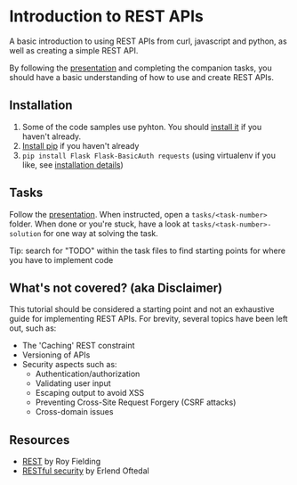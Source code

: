 # Introduction to REST APIs
A basic introduction to using REST APIs from curl, javascript and python, as well as creating a simple REST API.

By following the [presentation](http://mobmad.github.io/rest-apis/) and completing the companion tasks, you should have a basic understanding of how to use and create REST APIs.

## Installation
1. Some of the code samples use pyhton. You should [install it](http://www.python.org) if you haven't already.
2. [Install pip](http://www.pip-installer.org/en/latest/installing.html) if you haven't already
3. `pip install Flask Flask-BasicAuth requests` (using virtualenv if you like, see [installation details](http://flask.pocoo.org/docs/installation/))

## Tasks
Follow the [presentation](http://mobmad.github.io/rest-apis/). When instructed, open a `tasks/<task-number>` folder. When done or you're stuck, have a look at `tasks/<task-number>-solution` for one way at solving the task.

Tip: search for "TODO" within the task files to find starting points for where you have to
implement code

## What's not covered? (aka Disclaimer)
This tutorial should be considered a starting point and not an exhaustive guide for implementing REST APIs.
For brevity, several topics have been left out, such as:

* The 'Caching' REST constraint
* Versioning of APIs
* Security aspects such as:
	* Authentication/authorization
	* Validating user input
	* Escaping output to avoid XSS
	* Preventing Cross-Site Request Forgery (CSRF attacks)
	* Cross-domain issues

## Resources
* [REST](http://www.ics.uci.edu/~fielding/pubs/dissertation/rest_arch_style.htm) by Roy Fielding
* [RESTful security](http://erlend.oftedal.no/blog/?blogid=134) by Erlend Oftedal